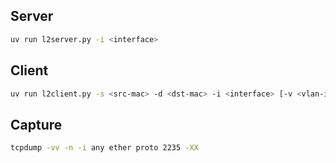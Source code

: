 ## Server
```bash
uv run l2server.py -i <interface>
```

## Client
```bash
uv run l2client.py -s <src-mac> -d <dst-mac> -i <interface> [-v <vlan-id>]
```

## Capture
```bash
tcpdump -vv -n -i any ether proto 2235 -XX
```

